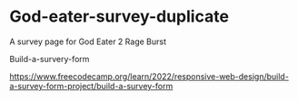 # God-eater-survey-duplicate
A survey page for God Eater 2 Rage Burst

Build-a-survery-form

https://www.freecodecamp.org/learn/2022/responsive-web-design/build-a-survey-form-project/build-a-survey-form
